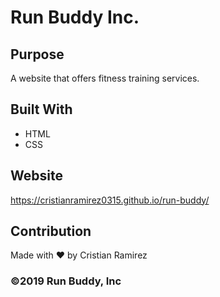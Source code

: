 # Run Buddy Inc.

## Purpose
A website that offers fitness training services.

## Built With
* HTML
* CSS

## Website
https://cristianramirez0315.github.io/run-buddy/

## Contribution
Made with ❤️  by Cristian Ramirez

### ©️2019 Run Buddy, Inc
